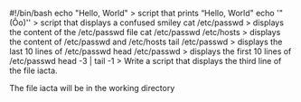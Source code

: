 #!/bin/bash
echo "Hello, World" > script that prints “Hello, World"
echo '"(Ôo)'\' > script that displays a confused smiley
cat /etc/passwd > displays the content of the /etc/passwd file
cat /etc/passwd /etc/hosts > displays the content of /etc/passwd and /etc/hosts
tail /etc/passwd > displays the last 10 lines of /etc/passwd
head /etc/passwd > displays the first 10 lines of /etc/passwd
head -3 | tail -1 > Write a script that displays the third line of the file iacta.

The file iacta will be in the working directory

